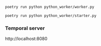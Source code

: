 ```bash
poetry run python python_worker/worker.py
```

```bash
poetry run python python_worker/starter.py
```

### Temporal server
http://localhost:8080
